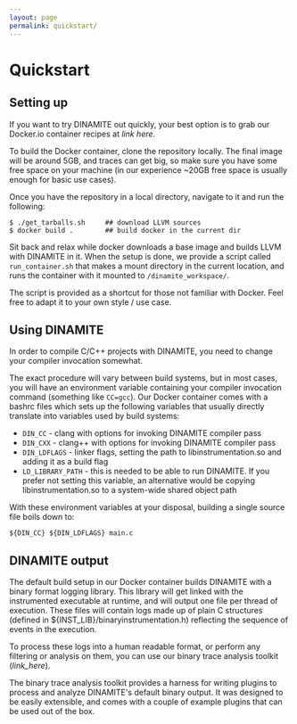 ```yaml
---
layout: page
permalink: quickstart/
---
```

# Quickstart

## Setting up

If you want to try DINAMITE out quickly, your best option is to grab our Docker.io container recipes at *link here*.

To build the Docker container, clone the repository locally. The final image will be around 5GB, and traces can get
big, so make sure you have some free space on your machine (in our experience ~20GB free space is usually enough for
basic use cases).

Once you have the repository in a local directory, navigate to it and run the following:

```
$ ./get_tarballs.sh     ## download LLVM sources
$ docker build .        ## build docker in the current dir

```

Sit back and relax while docker downloads a base image and builds LLVM with DINAMITE in it.
When the setup is done, we provide a script called `run_container.sh` that makes a mount directory
in the current location, and runs the container with it mounted to `/dinamite_workspace/`.

The script is provided as a shortcut for those not familiar with Docker. Feel free to adapt it to your own style / use case.

## Using DINAMITE

In order to compile C/C++ projects with DINAMITE, you need to change your compiler invocation somewhat.

The exact procedure will vary between build systems, but in most cases, you will have an environment
variable containing your compiler invocation command (something like `CC=gcc`).
Our Docker container comes with a bashrc files which sets up the following variables that usually
directly translate into variables used by build systems:

- `DIN_CC` - clang with options for invoking DINAMITE compiler pass
- `DIN_CXX` - clang++ with options for invoking DINAMITE compiler pass
- `DIN_LDFLAGS` - linker flags, setting the path to libinstrumentation.so and adding it as a build flag
- `LD_LIBRARY_PATH` - this is needed to be able to run DINAMITE. If you prefer not setting this variable, 
    an alternative would be copying libinstrumentation.so to a system-wide shared object path

With these environment variables at your disposal, building a single source file boils down to:

```
${DIN_CC} ${DIN_LDFLAGS} main.c
```
## DINAMITE output

The default build setup in our Docker container builds DINAMITE with a binary format logging library.
This library will get linked with the instrumented executable at runtime, and will output one file per
thread of execution. These files will contain logs made up of plain C structures (defined in 
${INST_LIB}/binaryinstrumentation.h) reflecting the sequence of events in the execution.

To process these logs into a human readable format, or perform any filtering or analysis on them,
you can use our binary trace analysis toolkit (*link_here*).

The binary trace analysis toolkit provides a harness for writing plugins to process and analyze DINAMITE's
default binary output. It was designed to be easily extensible, and comes with a couple of example plugins
that can be used out of the box.
